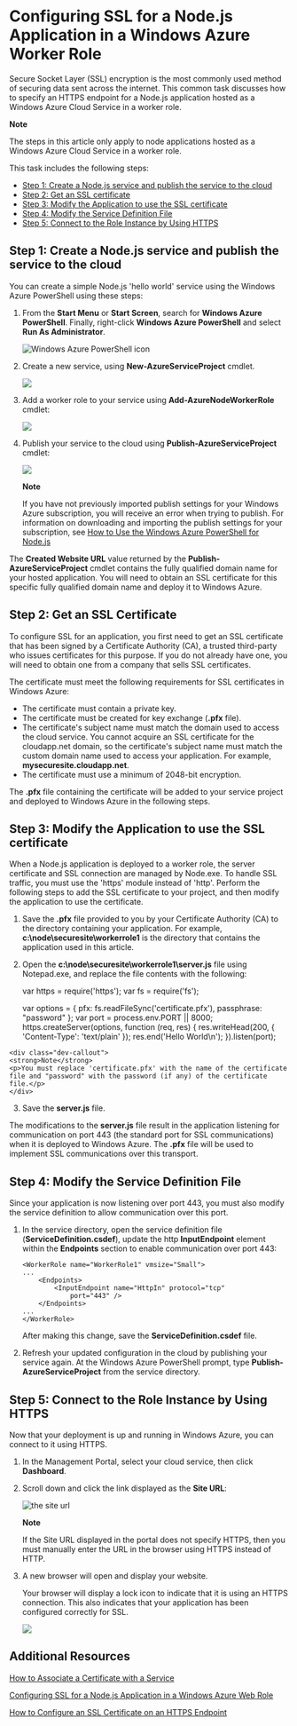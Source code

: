 <properties linkid="dev-nodejs-enablesslworker" urlDisplayName="Enable SSL worker role" pageTitle="Configure SSL for a cloud service (Node.js) worker role" metaKeywords="Node.js Azure SSL, Node.js Azure, SSL worker role" description="" metaCanonical="" services="cloud-services" documentationCenter="Node.js" title="Configuring SSL for a Node.js Application in a Windows Azure Worker Role" authors="" solutions="" manager="" editor="" />





# Configuring SSL for a Node.js Application in a Windows Azure Worker Role

Secure Socket Layer (SSL) encryption is the most commonly used method of
securing data sent across the internet. This common task discusses how
to specify an HTTPS endpoint for a Node.js application hosted as a Windows Azure Cloud Service in a worker role.

<div class="dev-callout">
	<b>Note</b>
	<p>The steps in this article only apply to node applications hosted as a Windows Azure Cloud Service in a worker role.</p>
	</div>

This task includes the following steps:

-   [Step 1: Create a Node.js service and publish the service to the cloud]
-   [Step 2: Get an SSL certificate]
-   [Step 3: Modify the Application to use the SSL certificate]
-   [Step 4: Modify the Service Definition File]
-   [Step 5: Connect to the Role Instance by Using HTTPS]

## <a name="step1"> </a>Step 1: Create a Node.js service and publish the service to the cloud

You can create a simple Node.js 'hello
world' service using the Windows Azure PowerShell using these steps:

1. From the **Start Menu** or **Start Screen**, search for **Windows Azure PowerShell**. Finally, right-click **Windows Azure PowerShell** and select **Run As Administrator**.

	![Windows Azure PowerShell icon][powershell-menu]

	

2.  Create a new service, using **New-AzureServiceProject** cmdlet.

	![][1]

3.  Add a worker role to your service using **Add-AzureNodeWorkerRole** cmdlet:

    ![][2]

4.  Publish your service to the cloud using **Publish-AzureServiceProject** cmdlet:

    ![][3]

	<div class="dev-callout">
	<strong>Note</strong>
	<p>If you have not previously imported publish settings for your Windows Azure subscription, you will receive an error when trying to publish. For information on downloading and importing the publish settings for your subscription, see <a href="https://www.windowsazure.com/en-us/develop/nodejs/how-to-guides/powershell-cmdlets/#ImportPubSettings">How to Use the Windows Azure PowerShell for Node.js</a></p>
	</div>

The **Created Website URL** value returned by the **Publish-AzureServiceProject** cmdlet contains the fully qualified domain name for your hosted application. You will need to obtain an SSL certificate for this specific fully qualified domain name and deploy it to Windows Azure.

## <a name="step2"> </a>Step 2: Get an SSL Certificate

To configure SSL for an application, you first need to get an SSL
certificate that has been signed by a Certificate Authority (CA), a
trusted third-party who issues certificates for this purpose. If you do
not already have one, you will need to obtain one from a company that
sells SSL certificates.

The certificate must meet the following requirements for SSL
certificates in Windows Azure:

-   The certificate must contain a private key.
-   The certificate must be created for key exchange (**.pfx** file).
-   The certificate's subject name must match the domain used to access
    the cloud service. You cannot acquire an SSL certificate for the
    cloudapp.net domain, so the certificate's subject name must match
    the custom domain name used to access your application. For example, __mysecuresite.cloudapp.net__.
-   The certificate must use a minimum of 2048-bit encryption.

The **.pfx** file containing the certificate will be added to your service project and deployed to Windows Azure in the following steps.

## <a name="step3"> </a>Step 3: Modify the Application to use the SSL certificate

When a Node.js application is deployed to a worker role, the server certificate and SSL connection are managed by Node.exe. To handle SSL traffic, you must use the 'https' module instead of 'http'. Perform the following steps to add the SSL certificate to your project, and then modify the application to use the certificate.

1.   Save the **.pfx** file provided to you by your Certificate Authority (CA) to the directory containing your application. For example, **c:\\node\\securesite\\workerrole1** is the directory that contains the application used in this article.

2.   Open the **c:\\node\\securesite\\workerrole1\server.js** file using Notepad.exe, and replace the file contents with the following:

		var https = require('https');
		var fs = require('fs');

		var options = {
			pfx: fs.readFileSync('certificate.pfx'),
			passphrase: "password"
		};
		var port = process.env.PORT || 8000;
		https.createServer(options, function (req, res) {
 		    res.writeHead(200, { 'Content-Type': 'text/plain' });
		    res.end('Hello World\n');
		}).listen(port);

	<div class="dev-callout">
	<strong>Note</strong>
	<p>You must replace 'certificate.pfx' with the name of the certificate file and "password" with the password (if any) of the certificate file.</p>
	</div>

3.   Save the **server.js** file.

The modifications to the **server.js** file result in the application listening for communication on port 443 (the standard port for SSL communications) when it is deployed to Windows Azure. The **.pfx** file will be used to implement SSL communications over this transport.

## <a name="step4"> </a>Step 4: Modify the Service Definition File

Since your application is now listening over port 443, you must also modify the service definition to allow communication over this port.

1.  In the service directory, open the service definition file
    (**ServiceDefinition.csdef**), update the http **InputEndpoint** element within the **Endpoints** section to enable communication over port 443:

        <WorkerRole name="WorkerRole1" vmsize="Small">
        ...
            <Endpoints>
                <InputEndpoint name="HttpIn" protocol="tcp" 
                    port="443" />
            </Endpoints>
        ...
        </WorkerRole>

	After making this change, save the **ServiceDefinition.csdef** file.

4.  Refresh your updated configuration in the cloud by publishing
    your service again. At the Windows Azure PowerShell
    prompt, type **Publish-AzureServiceProject** from the service directory.

## <a name="step5"> </a>Step 5: Connect to the Role Instance by Using HTTPS

Now that your deployment is up and running in Windows Azure, you can
connect to it using HTTPS.

1.  In the Management Portal, select your cloud service, then click **Dashboard**.

2. Scroll down and click the link displayed as the **Site URL**:

    ![the site url][site-url]

	<div class="dev-callout">
	<strong>Note</strong>
	<p>If the Site URL displayed in the portal does not specify HTTPS, then you must manually enter the URL in the browser using HTTPS instead of HTTP.</p>
	</div>

3.  A new browser will open and display your website.

    Your browser will display a lock icon to indicate that it is
    using an HTTPS connection. This also indicates that your application
    has been configured correctly for SSL.

    ![][8]

## Additional Resources

[How to Associate a Certificate with a Service]

[Configuring SSL for a Node.js Application in a Windows Azure Web Role]

[How to Configure an SSL Certificate on an HTTPS Endpoint]

  [Step 1: Create a Node.js service and publish the service to the cloud]: #step1
  [Step 2: Get an SSL certificate]: #step2
  [Step 3: Modify the Application to use the SSL certificate]: #step3
  [Step 4: Modify the Service Definition File]: #step4
  [Step 5: Connect to the Role Instance by Using HTTPS]: #step5
  [**Windows Azure PowerShell**]: http://go.microsoft.com/?linkid=9790229&clcid=0x409
  
  
  
  
  [1]: ./media/cloud-services-nodejs-configure-ssl-certficate-worker-role/enable-ssl-01.png
  [2]: ./media/cloud-services-nodejs-configure-ssl-certficate-worker-role/enable-ssl-02-worker.png
  [3]: ./media/cloud-services-nodejs-configure-ssl-certficate-worker-role/enable-ssl-03-worker.png
  [Windows Azure Management Portal]: http://manage.windowsazure.com
  
  
  [How to Associate a Certificate with a Service]: http://msdn.microsoft.com/en-us/library/windowsazure/gg465718.aspx
  
  [site-url]: ./media/cloud-services-nodejs-configure-ssl-certficate-worker-role/site-url.png
  [8]: ./media/cloud-services-nodejs-configure-ssl-certficate-worker-role/enable-ssl-08.png
  [How to Configure an SSL Certificate on an HTTPS Endpoint]: http://msdn.microsoft.com/en-us/library/windowsazure/ff795779.aspx
  [powershell-menu]: ./media/cloud-services-nodejs-configure-ssl-certficate-worker-role/azure-powershell-start.png
  
  
  [Configuring SSL for a Node.js Application in a Windows Azure Web Role]: /en-us/develop/nodejs/common-tasks/enable-ssl/
  

